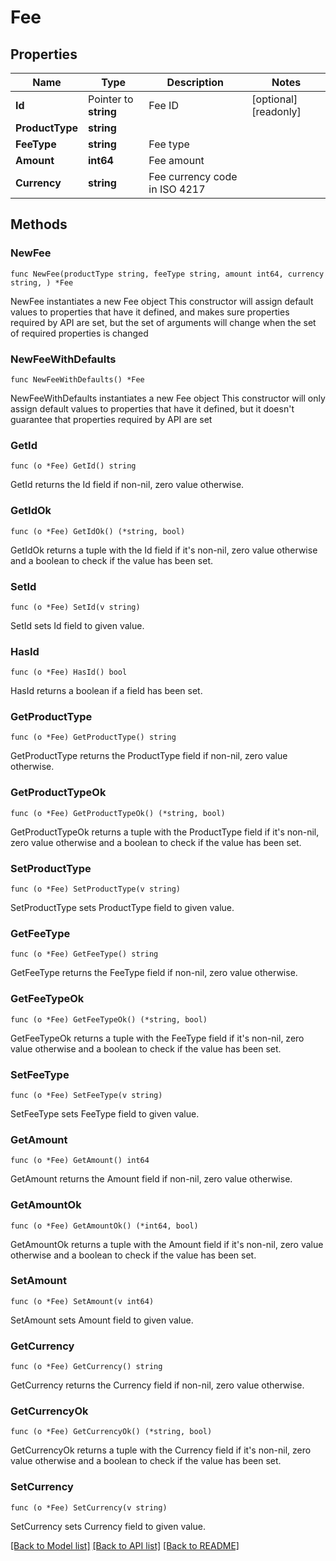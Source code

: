 # Fee

## Properties

Name | Type | Description | Notes
------------ | ------------- | ------------- | -------------
**Id** | Pointer to **string** | Fee ID | [optional] [readonly] 
**ProductType** | **string** |  | 
**FeeType** | **string** | Fee type | 
**Amount** | **int64** | Fee amount | 
**Currency** | **string** | Fee currency code in ISO 4217 | 

## Methods

### NewFee

`func NewFee(productType string, feeType string, amount int64, currency string, ) *Fee`

NewFee instantiates a new Fee object
This constructor will assign default values to properties that have it defined,
and makes sure properties required by API are set, but the set of arguments
will change when the set of required properties is changed

### NewFeeWithDefaults

`func NewFeeWithDefaults() *Fee`

NewFeeWithDefaults instantiates a new Fee object
This constructor will only assign default values to properties that have it defined,
but it doesn't guarantee that properties required by API are set

### GetId

`func (o *Fee) GetId() string`

GetId returns the Id field if non-nil, zero value otherwise.

### GetIdOk

`func (o *Fee) GetIdOk() (*string, bool)`

GetIdOk returns a tuple with the Id field if it's non-nil, zero value otherwise
and a boolean to check if the value has been set.

### SetId

`func (o *Fee) SetId(v string)`

SetId sets Id field to given value.

### HasId

`func (o *Fee) HasId() bool`

HasId returns a boolean if a field has been set.

### GetProductType

`func (o *Fee) GetProductType() string`

GetProductType returns the ProductType field if non-nil, zero value otherwise.

### GetProductTypeOk

`func (o *Fee) GetProductTypeOk() (*string, bool)`

GetProductTypeOk returns a tuple with the ProductType field if it's non-nil, zero value otherwise
and a boolean to check if the value has been set.

### SetProductType

`func (o *Fee) SetProductType(v string)`

SetProductType sets ProductType field to given value.


### GetFeeType

`func (o *Fee) GetFeeType() string`

GetFeeType returns the FeeType field if non-nil, zero value otherwise.

### GetFeeTypeOk

`func (o *Fee) GetFeeTypeOk() (*string, bool)`

GetFeeTypeOk returns a tuple with the FeeType field if it's non-nil, zero value otherwise
and a boolean to check if the value has been set.

### SetFeeType

`func (o *Fee) SetFeeType(v string)`

SetFeeType sets FeeType field to given value.


### GetAmount

`func (o *Fee) GetAmount() int64`

GetAmount returns the Amount field if non-nil, zero value otherwise.

### GetAmountOk

`func (o *Fee) GetAmountOk() (*int64, bool)`

GetAmountOk returns a tuple with the Amount field if it's non-nil, zero value otherwise
and a boolean to check if the value has been set.

### SetAmount

`func (o *Fee) SetAmount(v int64)`

SetAmount sets Amount field to given value.


### GetCurrency

`func (o *Fee) GetCurrency() string`

GetCurrency returns the Currency field if non-nil, zero value otherwise.

### GetCurrencyOk

`func (o *Fee) GetCurrencyOk() (*string, bool)`

GetCurrencyOk returns a tuple with the Currency field if it's non-nil, zero value otherwise
and a boolean to check if the value has been set.

### SetCurrency

`func (o *Fee) SetCurrency(v string)`

SetCurrency sets Currency field to given value.



[[Back to Model list]](../README.md#documentation-for-models) [[Back to API list]](../README.md#documentation-for-api-endpoints) [[Back to README]](../README.md)


